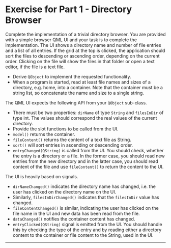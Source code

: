 # Exercise for Part 1 - Directory Browser

Complete the implementation of a trivial directory browser. You are provided with a simple browser QML UI and your task is to complete the implementation. The UI shows a directory name and number of file entries and a list of all entries. If the grid at the top is clicked, the application should sort the files to descending or ascending order, depending on the current order. Clicking on the file will show the files in that folder or open a text editor, if the file is a text file.

* Derive `QObject` to implement the requested functionality.
* When a program is started, read at least file names and sizes of a directory, e.g. home, into a container. Note that the container must be a string list, so concatenate the name and size to a single string. 

The QML UI expects the following API from your `QObject` sub-class.

* There must be two properties: `dirName` of type `String` and `filesInDir` of type int. The values should correspond the real values of the current directory. 
* Provide the slot functions to be called from the UI.
* `model()` returns the container.
* `fileContent()` returns the content of a text file as String.
* `sort()` will sort entries in ascending or descending order. 
* `entryChanged(QString)` is called from the UI. You should check, whether the entry is a directory or a file. In the former case, you should read new entries from the new directory and in the latter case, you should read content of the file and use `fileContent()` to return the content to the UI.

The UI is heavily based on signals. 

* `dirNameChanged()` indicates the directory name has changed, i.e. the user has clicked on the directory name on the UI.
* Similarly, `filesInDirChanged()` indicates that the `filesInDir` value has changed.
* `fileContentChanged()` is similar, indicating the user has clicked on the file name in the UI and new data has been read from the file.
* `dataChanged()` notifies the container content has changed.
* `entryClicked(QString)` signal is emitted from the UI. You should handle this by checking the type of the entry and by reading either a directory content to the container or file content to the String, used in the UI. 

****
